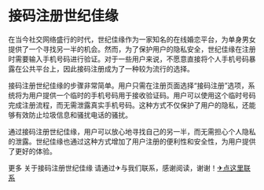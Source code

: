 # 接码注册世纪佳缘

在当今社交网络盛行的时代，世纪佳缘作为一家知名的在线婚恋平台，为单身男女提供了一个寻找另一半的机会。然而，为了保护用户的隐私安全，世纪佳缘在注册时需要输入手机号码进行验证。对于一些用户来说，不愿意直接将个人手机号码暴露在公共平台上，因此接码注册成为了一种较为流行的选择。

接码注册世纪佳缘的步骤非常简单。用户只需在注册页面选择“接码注册”选项，系统将为用户提供一个临时的手机号码用于接收验证码。用户可以使用这个临时号码完成注册流程，而无需泄露真实手机号码。这种方式不仅保护了用户的隐私，还能够有效防止垃圾信息和骚扰电话的骚扰。

通过接码注册世纪佳缘，用户可以放心地寻找自己的另一半，而无需担心个人隐私的泄露。世纪佳缘也通过这种方式增加了用户注册的便利性和安全性，为用户提供了更好的体验。

更多 关于接码注册世纪佳缘 请通过✈与我们联系，感谢阅读，谢谢！[✈点这里联系](https://ads.k02.cc)